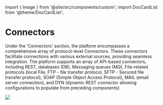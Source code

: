 import { Image } from '@site/src/components/custom';
import DocCardList from '@theme/DocCardList';

# Connectors

Under the 'Connectors' section, the platform encompasses a comprehensive array of protocol-level Connectors. These connectors facilitate connections with various external sources, providing seamless integration. The platform supports an array of API-based connectors, including REST, databases (DB), Messaging queues (MQ), File-related protocols (local File, FTP - file transfer protocol, SFTP - Secured file transfer protocol), SOAP (Simple Object Access Protocol), MAIL (email server connection), and DYN (dynamic REST connector allowing configurations to populate from preceding components)


<Image src="/img/Connectors/Connectors_quick.png" />

<DocCardList />